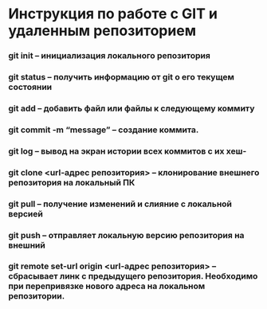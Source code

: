 # Инструкция по работе с GIT и удаленным репозиторием

### git init – инициализация локального репозитория

### git status – получить информацию от git о его текущем состоянии

### git add – добавить файл или файлы к следующему коммиту

### git commit -m “message” – создание коммита.

### git log – вывод на экран истории всех коммитов с их хеш-

### git clone <url-адрес репозитория> – клонирование внешнего репозитория на  локальный ПК

### git pull – получение изменений и слияние с локальной версией

### git push – отправляет локальную версию репозитория на внешний

### git remote set-url origin <url-адрес репозитория> – сбрасывает линк с предыдущего репозитория. Необходимо при перепривязке нового адреса на локальном репозитории.

